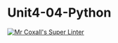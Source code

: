 # Unit4-04-Python
[![Mr Coxall's Super Linter](https://github.com/ICS3U-Programming-JoannaK/Unit4-04-Python/workflows/Mr%20Coxall's%20Super%20Linter/badge.svg)](https://github.com/ICS3U-Programming-JoannaK/Unit4-04-Python/actions/)
